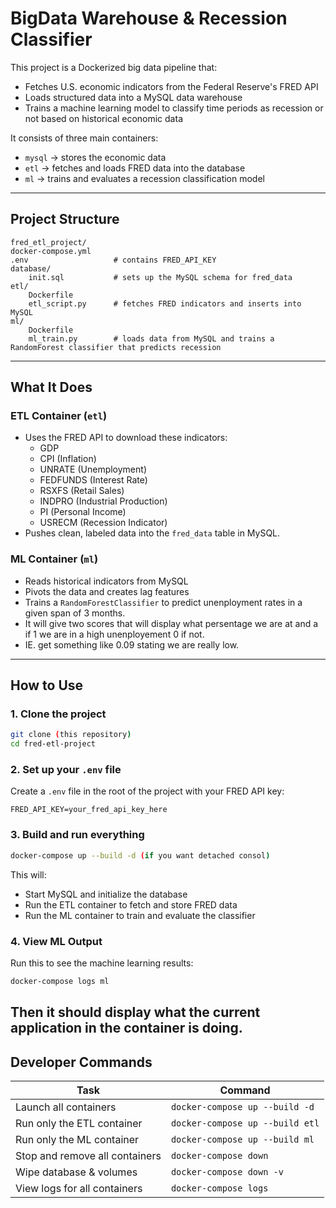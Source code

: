 # BigData Warehouse & Recession Classifier

This project is a Dockerized big data pipeline that:
- Fetches U.S. economic indicators from the Federal Reserve's FRED API
- Loads structured data into a MySQL data warehouse
- Trains a machine learning model to classify time periods as recession or not based on historical economic data

It consists of three main containers:
- `mysql` → stores the economic data
- `etl` → fetches and loads FRED data into the database
- `ml` → trains and evaluates a recession classification model

---

## Project Structure

```
fred_etl_project/
docker-compose.yml
.env                   # contains FRED_API_KEY
database/
    init.sql           # sets up the MySQL schema for fred_data
etl/
    Dockerfile
    etl_script.py      # fetches FRED indicators and inserts into MySQL
ml/
    Dockerfile
    ml_train.py        # loads data from MySQL and trains a RandomForest classifier that predicts recession
```

---

## What It Does

### ETL Container (`etl`)

- Uses the FRED API to download these indicators:
  - GDP
  - CPI (Inflation)
  - UNRATE (Unemployment)
  - FEDFUNDS (Interest Rate)
  - RSXFS (Retail Sales)
  - INDPRO (Industrial Production)
  - PI (Personal Income)
  - USRECM (Recession Indicator)
- Pushes clean, labeled data into the `fred_data` table in MySQL.

### ML Container (`ml`)

- Reads historical indicators from MySQL
- Pivots the data and creates lag features
- Trains a `RandomForestClassifier` to predict unenployment rates in a given span of 3 months.
- It will give two scores that will display what persentage we are at and a if 1 we are in a high unenployement 0 if not.
- IE. get something like 0.09 stating we are really low.

---

## How to Use

### 1. Clone the project

```bash
git clone (this repository)
cd fred-etl-project
```

### 2. Set up your `.env` file

Create a `.env` file in the root of the project with your FRED API key:

```env
FRED_API_KEY=your_fred_api_key_here
```

### 3. Build and run everything

```bash
docker-compose up --build -d (if you want detached consol)
```

This will:

- Start MySQL and initialize the database
- Run the ETL container to fetch and store FRED data
- Run the ML container to train and evaluate the classifier

### 4. View ML Output

Run this to see the machine learning results:

```bash
docker-compose logs ml
```
Then it should display what the current application in the container is doing.
---

## Developer Commands

| Task                           | Command                         |
| ------------------------------ | ------------------------------- |
| Launch all containers          | `docker-compose up --build -d`  | 
| Run only the ETL container     | `docker-compose up --build etl` |
| Run only the ML container      | `docker-compose up --build ml`  |
| Stop and remove all containers | `docker-compose down`           |
| Wipe database & volumes        | `docker-compose down -v`        |
| View logs for all containers   | `docker-compose logs`           |
